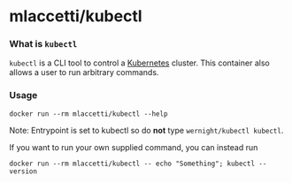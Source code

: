 # mlaccetti/kubectl

### What is `kubectl`

`kubectl` is a CLI tool to control a [Kubernetes](http://kubernetes.io/) cluster. This container also allows a user to run arbitrary commands.

### Usage
```
docker run --rm mlaccetti/kubectl --help
```

Note: Entrypoint is set to kubectl so do **not** type `wernight/kubectl kubectl`.

If you want to run your own supplied command, you can instead run
```
docker run --rm mlaccetti/kubectl -- echo "Something"; kubectl --version
```
